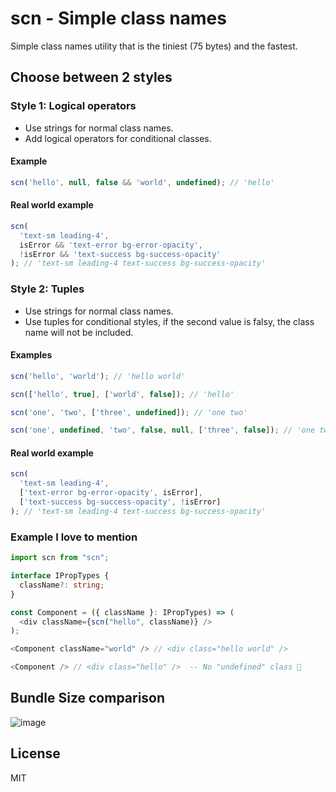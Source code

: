 # scn - Simple class names

Simple class names utility that is the tiniest (75 bytes) and the fastest.

## Choose between 2 styles

### Style 1: Logical operators
- Use strings for normal class names.
- Add logical operators for conditional classes.

#### Example

```js
scn('hello', null, false && 'world', undefined); // 'hello'
```
#### Real world example
```js
scn(
  'text-sm leading-4',
  isError && 'text-error bg-error-opacity',
  !isError && 'text-success bg-success-opacity'
); // 'text-sm leading-4 text-success bg-success-opacity'
```

### Style 2: Tuples
- Use strings for normal class names.
- Use tuples for conditional styles, if the second value is falsy, the class name will not be included.

#### Examples

```js
scn('hello', 'world'); // 'hello world'
```

```js
scn(['hello', true], ['world', false]); // 'hello'
```

```js
scn('one', 'two', ['three', undefined]); // 'one two'
```

```js
scn('one', undefined, 'two', false, null, ['three', false]); // 'one two'
```

#### Real world example
```js
scn(
  'text-sm leading-4',
  ['text-error bg-error-opacity', isError],
  ['text-success bg-success-opacity', !isError]
); // 'text-sm leading-4 text-success bg-success-opacity'
```

### Example I love to mention
```ts
import scn from "scn";

interface IPropTypes {
  className?: string;
}

const Component = ({ className }: IPropTypes) => (
  <div className={scn("hello", className)} />
);

<Component className="world" /> // <div class="hello world" />

<Component /> // <div class="hello" />  -- No "undefined" class 🎉
```


## Bundle Size comparison
![image](https://user-images.githubusercontent.com/49946791/213785262-7a7a8cbb-b801-4eb7-af68-f58ed67fc196.png)

## License

MIT
